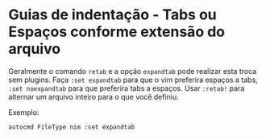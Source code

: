 # Guias de indentação - Tabs ou Espaços conforme extensão do arquivo

Geralmente o comando `retab` e a opção `expandtab`  pode realizar esta troca sem plugins. Faça `:set expandtab` para que o vim preferira espaços a tabs, `:set noexpandtab` para que preferira tabs a espaços. Usar `:retab!` para alternar um arquivo inteiro para o que você definiu.

Exemplo:

```lisp
autocmd FileType nim :set expandtab
```

